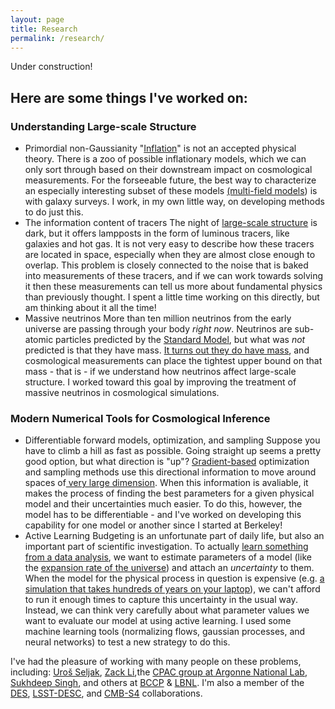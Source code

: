 ```yaml
---
layout: page
title: Research
permalink: /research/
---
```



Under construction!

## Here are some things I've worked on:

### Understanding Large-scale Structure
- Primordial non-Gaussianity
	  "[Inflation](https://ned.ipac.caltech.edu/level5/Liddle/Liddle_contents.html)" is not an accepted physical theory. There is a zoo of possible inflationary models, which we can only sort through based on their downstream impact on cosmological measurements. For the forseeable future, the best way to characterize an especially interesting subset of these models [(multi-field models](https://arxiv.org/abs/astro-ph/0702187)) is with galaxy surveys. I work, in my own little way, on developing methods to do just this.
- The information content of tracers
	  The night of [large-scale structure](https://newscenter.lbl.gov/wp-content/uploads/2022/01/allframe-1000mpc-960x540-1.gif) is dark, but it offers lampposts in the form of luminous tracers, like galaxies and hot gas. It is not very easy to describe how these tracers are located in space, especially when they are almost close enough to overlap. This problem is closely connected to the noise that is baked into measurements of these tracers, and if we can work towards solving it then these measurements can tell us more about fundamental physics than previously thought. I spent a little time working on this directly, but am thinking about it all the time!
- Massive neutrinos
	  More than ten million neutrinos from the early universe are passing through your body *right now*. Neutrinos are sub-atomic particles predicted by the [Standard Model](https://home.cern/science/physics/standard-model), but what was *not* predicted is that they have mass. [It turns out they do have mass](https://www.nobelprize.org/prizes/physics/2015/press-release/), and cosmological measurements can place the tightest upper bound on that mass - that is - if we understand how neutrinos affect large-scale structure. I worked toward this goal by improving the treatment of massive neutrinos in cosmological simulations.


### Modern Numerical Tools for Cosmological Inference
- Differentiable forward models, optimization, and sampling
	  Suppose you have to climb a hill as fast as possible. Going straight up seems a pretty good option, but what direction is "up"? [Gradient-based](https://en.wikipedia.org/wiki/Gradient#/media/File:Gradient2.svg) optimization and sampling methods use this directional information to move around spaces of[ very large dimension](https://en.wikipedia.org/wiki/Curse_of_dimensionality). When this information is avaliable, it makes the process of finding the best parameters for a given physical model and their uncertainties much easier. To do this, however, the model has to be differentiable - and I've worked on developing this capability for one model or another since I started at Berkeley! 
- Active Learning
	  Budgeting is an unfortunate part of daily life, but also an important part of scientific investigation. To actually [learn something from a data analysis](https://en.wikipedia.org/wiki/Bayesian_inference), we want to estimate parameters of a model  (like the [expansion rate of the universe](https://news.uchicago.edu/explainer/hubble-constant-explained)) and attach an *uncertainty* to them. When the model for the physical process in question is expensive (e.g. [a simulation that takes hundreds of years on your laptop](https://www.illustris-project.org/about/#:~:text=The%20Illustris%20simulations%20were%20run,%2C%20or%20about%202%2C000%20years)), we can't afford to run it enough times to capture this uncertainty in the usual way. Instead, we can think very carefully about what parameter values we want to evaluate our model at using active learning. I used some machine learning tools (normalizing flows, gaussian processes, and neural networks) to test a new strategy to do this.

I've had the pleasure of working with many people on these problems, including: [Uroš Seljak](https://physics.berkeley.edu/people/faculty/uros-seljak), [Zack Li](https://zack.li/),the [CPAC group at Argonne National Lab](https://cpac.hep.anl.gov/), [Sukhdeep Singh](https://scholar.google.com/citations?user=ss19CkwAAAAJ&hl=en), and others at [BCCP](http://bccp.berkeley.edu/) & [LBNL](https://cosmology.lbl.gov/sem_bcg_future.html).
I'm also a member of the [DES](https://www.darkenergysurvey.org/), [LSST-DESC](https://lsstdesc.org/), and [CMB-S4](https://cmb-s4.org/) collaborations.

